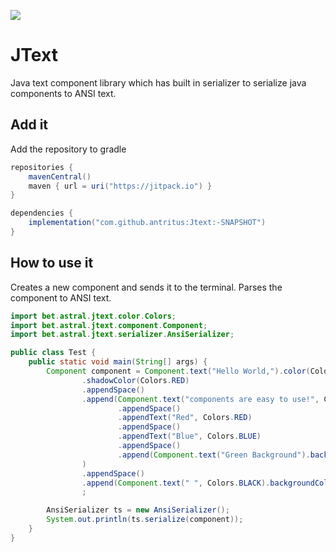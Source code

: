 [![](https://jitpack.io/v/antritus/Jtext.svg)](https://jitpack.io/#antritus/Jtext)
# JText
Java text component library which has built in serializer to serialize java components to ANSI text.

## Add it
Add the repository to gradle
```groovy
repositories {
    mavenCentral()
    maven { url = uri("https://jitpack.io") }
}

dependencies {
    implementation("com.github.antritus:Jtext:-SNAPSHOT")
}
```

## How to use it
Creates a new component and sends it to the terminal. Parses the component to ANSI text.

```java
import bet.astral.jtext.color.Colors;
import bet.astral.jtext.component.Component;
import bet.astral.jtext.serializer.AnsiSerializer;

public class Test {
    public static void main(String[] args) {
        Component component = Component.text("Hello World,").color(Colors.BLUE).backgroundColor(Colors.AQUA)
                .shadowColor(Colors.RED)
                .appendSpace()
                .append(Component.text("components are easy to use!", Colors.BLUE).color(Colors.INDIGO)
                        .appendSpace()
                        .appendText("Red", Colors.RED)
                        .appendSpace()
                        .appendText("Blue", Colors.BLUE)
                        .appendSpace()
                        .append(Component.text("Green Background").backgroundColor(Colors.GREEN))
                )
                .appendSpace()
                .append(Component.text(" ", Colors.BLACK).backgroundColor(Colors.WHITE).shadowColor(Colors.RED))
                ;

        AnsiSerializer ts = new AnsiSerializer();
        System.out.println(ts.serialize(component));
    }
}
```